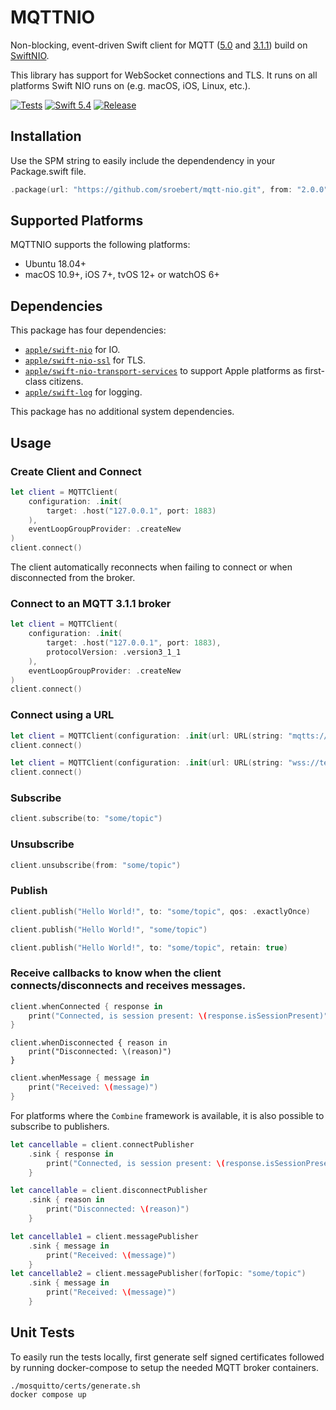 # MQTTNIO

Non-blocking, event-driven Swift client for MQTT ([5.0](https://docs.oasis-open.org/mqtt/mqtt/v5.0/os/mqtt-v5.0-os.html) and [3.1.1](http://docs.oasis-open.org/mqtt/mqtt/v3.1.1/os/mqtt-v3.1.1-os.html)) build on [SwiftNIO](https://github.com/apple/swift-nio).

This library has support for WebSocket connections and TLS. It runs on all platforms Swift NIO runs on (e.g. macOS, iOS, Linux, etc.).

[![Tests](https://img.shields.io/github/workflow/status/sroebert/mqtt-nio/test/main.svg?label=Tests&style=for-the-badge)](https://github.com/sroebert/mqtt-nio/actions)
[![Swift 5.4](http://img.shields.io/badge/swift-5.4-brightgreen.svg?style=for-the-badge)](https://swift.org)
[![Release](https://img.shields.io/github/release/sroebert/mqtt-nio.svg?style=for-the-badge)](https://github.com/sroebert/mqtt-nio/releases)

## Installation

Use the SPM string to easily include the dependendency in your Package.swift file.

```swift
.package(url: "https://github.com/sroebert/mqtt-nio.git", from: "2.0.0")
```

## Supported Platforms

MQTTNIO supports the following platforms:

- Ubuntu 18.04+
- macOS 10.9+, iOS 7+, tvOS 12+ or watchOS 6+

## Dependencies

This package has four dependencies:

- [`apple/swift-nio`](https://github.com/apple/swift-nio) for IO.
- [`apple/swift-nio-ssl`](https://github.com/apple/swift-nio-ssl) for TLS.
- [`apple/swift-nio-transport-services`](https://github.com/apple/swift-nio-transport-services) to support Apple platforms as first-class citizens.
- [`apple/swift-log`](https://github.com/apple/swift-log) for logging.

This package has no additional system dependencies.

## Usage

### Create Client and Connect
```swift
let client = MQTTClient(
    configuration: .init(
        target: .host("127.0.0.1", port: 1883)
    ),
    eventLoopGroupProvider: .createNew
)
client.connect()
```

The client automatically reconnects when failing to connect or when disconnected from the broker.

### Connect to an MQTT 3.1.1 broker

```swift
let client = MQTTClient(
    configuration: .init(
        target: .host("127.0.0.1", port: 1883),
        protocolVersion: .version3_1_1
    ),
    eventLoopGroupProvider: .createNew
)
client.connect()
```

### Connect using a URL

```swift
let client = MQTTClient(configuration: .init(url: URL(string: "mqtts://test.mosquitto.org")!))
client.connect()
```

```swift
let client = MQTTClient(configuration: .init(url: URL(string: "wss://test.mosquitto.org:8081")!))
client.connect()
```

### Subscribe
```swift
client.subscribe(to: "some/topic")
```

### Unsubscribe
```swift
client.unsubscribe(from: "some/topic")
```

### Publish

```swift
client.publish("Hello World!", to: "some/topic", qos: .exactlyOnce)
```
```swift
client.publish("Hello World!", "some/topic")
```
```swift
client.publish("Hello World!", to: "some/topic", retain: true)
```

### Receive callbacks to know when the client connects/disconnects and receives messages.
```swift
client.whenConnected { response in
    print("Connected, is session present: \(response.isSessionPresent)")
}
```
```
client.whenDisconnected { reason in
    print("Disconnected: \(reason)")
}
```
```swift
client.whenMessage { message in
    print("Received: \(message)")
}
```

For platforms where the `Combine` framework is available, it is also possible to subscribe to publishers.
```swift
let cancellable = client.connectPublisher
    .sink { response in
        print("Connected, is session present: \(response.isSessionPresent)")
    }
```
```swift
let cancellable = client.disconnectPublisher
    .sink { reason in
        print("Disconnected: \(reason)")
    }
```
```swift
let cancellable1 = client.messagePublisher
    .sink { message in
        print("Received: \(message)")
    }
let cancellable2 = client.messagePublisher(forTopic: "some/topic")
    .sink { message in
        print("Received: \(message)")
    }
```

## Unit Tests

To easily run the tests locally, first generate self signed certificates followed by running docker-compose to setup the needed MQTT broker containers.
```
./mosquitto/certs/generate.sh
docker compose up
```
